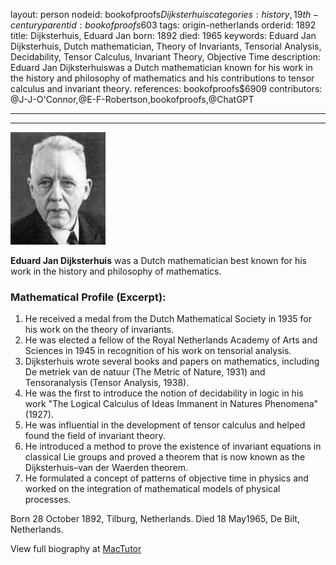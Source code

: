 layout: person
nodeid: bookofproofs$Dijksterhuis
categories: history,19th-century
parentid: bookofproofs$603
tags: origin-netherlands
orderid: 1892
title: Dijksterhuis, Eduard Jan
born: 1892
died: 1965
keywords: Eduard Jan Dijksterhuis, Dutch mathematician, Theory of Invariants, Tensorial Analysis, Decidability, Tensor Calculus, Invariant Theory, Objective Time
description: Eduard Jan Dijksterhuiswas a Dutch mathematician known for his work in the history and philosophy of mathematics and his contributions to tensor calculus and invariant theory.
references: bookofproofs$6909
contributors: @J-J-O'Connor,@E-F-Robertson,bookofproofs,@ChatGPT

---



---

![Dijksterhuis.jpg](https://github.com/bookofproofs/bookofproofs.github.io/blob/main/_sources/_assets/images/portraits/Dijksterhuis.jpg?raw=true)

**Eduard Jan Dijksterhuis** was a Dutch mathematician best known for his work in the history and philosophy of mathematics.

### Mathematical Profile (Excerpt):
1. He received a medal from the Dutch Mathematical Society in 1935 for his work on the theory of invariants.
2. He was elected a fellow of the Royal Netherlands Academy of Arts and Sciences in 1945 in recognition of his work on tensorial analysis.
3. Dijksterhuis wrote several books and papers on mathematics, including De metriek van de natuur (The Metric of Nature, 1931) and Tensoranalysis (Tensor Analysis, 1938).
4. He was the first to introduce the notion of decidability in logic in his work "The Logical Calculus of Ideas Immanent in Natures Phenomena" (1927).
5. He was influential in the development of tensor calculus and helped found the field of invariant theory.
6. He introduced a method to prove the existence of invariant equations in classical Lie groups and proved a theorem that is now known as the Dijksterhuis–van der Waerden theorem.
7. He formulated a concept of patterns of objective time in physics and worked on the integration of mathematical models of physical processes.

Born 28 October 1892, Tilburg, Netherlands. Died 18 May1965, De Bilt, Netherlands.

View full biography at [MacTutor](https://mathshistory.st-andrews.ac.uk/Biographies/Dijksterhuis/)

